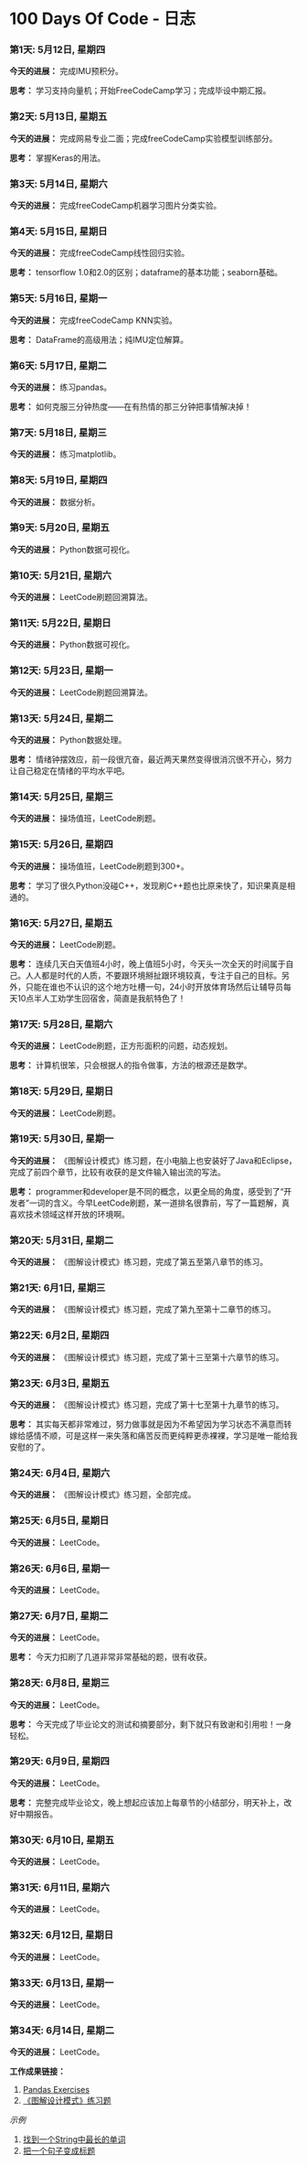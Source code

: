 # 100 Days Of Code - 日志

### 第1天: 5月12日, 星期四

**今天的进展：** 完成IMU预积分。

**思考：** 学习支持向量机；开始FreeCodeCamp学习；完成毕设中期汇报。

### 第2天: 5月13日, 星期五

**今天的进展：** 完成网易专业二面；完成freeCodeCamp实验模型训练部分。

**思考：** 掌握Keras的用法。

### 第3天: 5月14日, 星期六

**今天的进展：** 完成freeCodeCamp机器学习图片分类实验。

### 第4天: 5月15日, 星期日

**今天的进展：** 完成freeCodeCamp线性回归实验。

**思考：** tensorflow 1.0和2.0的区别；dataframe的基本功能；seaborn基础。

### 第5天: 5月16日, 星期一

**今天的进展：** 完成freeCodeCamp KNN实验。

**思考：** DataFrame的高级用法；纯IMU定位解算。

### 第6天: 5月17日, 星期二

**今天的进展：** 练习pandas。

**思考：** 如何克服三分钟热度——在有热情的那三分钟把事情解决掉！

### 第7天: 5月18日, 星期三

**今天的进展：** 练习matplotlib。

### 第8天: 5月19日, 星期四

**今天的进展：** 数据分析。

### 第9天: 5月20日, 星期五

**今天的进展：** Python数据可视化。

### 第10天: 5月21日, 星期六

**今天的进展：** LeetCode刷题回溯算法。

### 第11天: 5月22日, 星期日

**今天的进展：** Python数据可视化。

### 第12天: 5月23日, 星期一

**今天的进展：** LeetCode刷题回溯算法。

### 第13天: 5月24日, 星期二

**今天的进展：** Python数据处理。

**思考：** 情绪钟摆效应，前一段很亢奋，最近两天果然变得很消沉很不开心，努力让自己稳定在情绪的平均水平吧。

### 第14天: 5月25日, 星期三

**今天的进展：** 操场值班，LeetCode刷题。

### 第15天: 5月26日, 星期四

**今天的进展：** 操场值班，LeetCode刷题到300+。

**思考：** 学习了很久Python没碰C++，发现刷C++题也比原来快了，知识果真是相通的。

### 第16天: 5月27日, 星期五

**今天的进展：** LeetCode刷题。

**思考：** 连续几天白天值班4小时，晚上值班5小时，今天头一次全天的时间属于自己。人人都是时代的人质，不要跟环境掰扯跟环境较真，专注于自己的目标。另外，只能在谁也不认识的这个地方吐槽一句，24小时开放体育场然后让辅导员每天10点半人工劝学生回宿舍，简直是我航特色了！

### 第17天: 5月28日, 星期六

**今天的进展：** LeetCode刷题，正方形面积的问题，动态规划。

**思考：** 计算机很笨，只会根据人的指令做事，方法的根源还是数学。

### 第18天: 5月29日, 星期日

**今天的进展：** LeetCode刷题。

### 第19天: 5月30日, 星期一

**今天的进展：** 《图解设计模式》练习题，在小电脑上也安装好了Java和Eclipse，完成了前四个章节，比较有收获的是文件输入输出流的写法。

**思考：** programmer和developer是不同的概念，以更全局的角度，感受到了“开发者”一词的含义。今早LeetCode刷题，某一道排名很靠前，写了一篇题解，真喜欢技术领域这样开放的环境啊。

### 第20天: 5月31日, 星期二

**今天的进展：** 《图解设计模式》练习题，完成了第五至第八章节的练习。

### 第21天: 6月1日, 星期三

**今天的进展：** 《图解设计模式》练习题，完成了第九至第十二章节的练习。

### 第22天: 6月2日, 星期四

**今天的进展：** 《图解设计模式》练习题，完成了第十三至第十六章节的练习。

### 第23天: 6月3日, 星期五

**今天的进展：** 《图解设计模式》练习题，完成了第十七至第十九章节的练习。

**思考：** 其实每天都非常难过，努力做事就是因为不希望因为学习状态不满意而转嫁给感情不顺，可是这样一来失落和痛苦反而更纯粹更赤裸裸，学习是唯一能给我安慰的了。

### 第24天: 6月4日, 星期六

**今天的进展：** 《图解设计模式》练习题，全部完成。

### 第25天: 6月5日, 星期日

**今天的进展：**  LeetCode。

### 第26天: 6月6日, 星期一

**今天的进展：**  LeetCode。

### 第27天: 6月7日, 星期二

**今天的进展：**  LeetCode。

**思考：** 今天力扣刷了几道非常非常基础的题，很有收获。

### 第28天: 6月8日, 星期三

**今天的进展：**  LeetCode。

**思考：** 今天完成了毕业论文的测试和摘要部分，剩下就只有致谢和引用啦！一身轻松。

### 第29天: 6月9日, 星期四

**今天的进展：**  LeetCode。

**思考：** 完整完成毕业论文，晚上想起应该加上每章节的小结部分，明天补上，改好中期报告。

### 第30天: 6月10日, 星期五

**今天的进展：**  LeetCode。

### 第31天: 6月11日, 星期六

**今天的进展：**  LeetCode。

### 第32天: 6月12日, 星期日

**今天的进展：**  LeetCode。

### 第33天: 6月13日, 星期一

**今天的进展：**  LeetCode。

### 第34天: 6月14日, 星期二

**今天的进展：**  LeetCode。

**工作成果链接：**
1. [Pandas Exercises](https://github.com/AshleyLi98/pandas_exercises)
2. [《图解设计模式》练习题](https://github.com/AshleyLi98/Design_Patterns)

*示例*

1. [找到一个String中最长的单词](https://www.freecodecamp.com/challenges/find-the-longest-word-in-a-string)
2. [把一个句子变成标题](https://www.freecodecamp.com/challenges/title-case-a-sentence)
